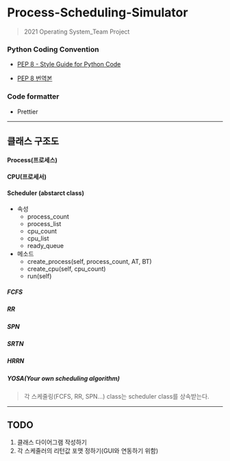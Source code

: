 # Process-Scheduling-Simulator

> 2021 Operating System_Team Project

### Python Coding Convention

- [PEP 8 - Style Guide for Python Code](https://www.python.org/dev/peps/pep-0008/)

- [PEP 8 번역본](https://b.luavis.kr/python/python-convention)

### Code formatter

- Prettier

---

## 클래스 구조도

#### Process(프로세스)

#### CPU(프로세서)

#### Scheduler (abstarct class)

- 속성
  - process_count
  - process_list
  - cpu_count
  - cpu_list
  - ready_queue
- 메소드
  - create_process(self, process_count, AT, BT)
  - create_cpu(self, cpu_count)
  - run(self)

##### FCFS

##### RR

##### SPN

##### SRTN

##### HRRN

##### YOSA(Your own scheduling algorithm)

> 각 스케줄링(FCFS, RR, SPN...) class는 scheduler class를 상속받는다.

---

## TODO

1. 클래스 다이어그램 작성하기
2. 각 스케줄러의 리턴값 포맷 정하기(GUI와 연동하기 위함)
